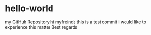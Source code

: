 # hello-world
my GitHub Repository
hi myfreinds
this is a test commit
i would like to experience this matter
Best regards

